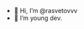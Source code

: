 - 👋 Hi, I’m @rasvetovvv
- 👀 I’m young dev.
<!---
rasvetovvv/rasvetovvv is a ✨ special ✨ repository because its `README.md` (this file) appears on your GitHub profile.
You can click the Preview link to take a look at your changes.
--->
